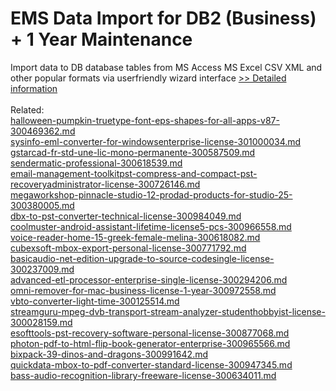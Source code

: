 # EMS Data Import for DB2 (Business) + 1 Year Maintenance
Import data to DB database tables from MS Access MS Excel CSV XML and other popular formats via userfriendly wizard interface
[>> Detailed information](https://secure.shareit.com/shareit/product.html?productid=300068076&affiliateid=200057808)<br/><br/>Related:
<br />[halloween-pumpkin-truetype-font-eps-shapes-for-all-apps-v87-300469362.md](https://github.com/downloadplanet/downloadplanet/blob/main/halloween-pumpkin-truetype-font-eps-shapes-for-all-apps-v87-300469362.md)<br />[sysinfo-eml-converter-for-windowsenterprise-license-301000034.md](https://github.com/downloadplanet/downloadplanet/blob/main/sysinfo-eml-converter-for-windowsenterprise-license-301000034.md)<br />[gstarcad-fr-std-une-lic-mono-permanente-300587509.md](https://github.com/downloadplanet/downloadplanet/blob/main/gstarcad-fr-std-une-lic-mono-permanente-300587509.md)<br />[sendermatic-professional-300618539.md](https://github.com/downloadplanet/downloadplanet/blob/main/sendermatic-professional-300618539.md)<br />[email-management-toolkitpst-compress-and-compact-pst-recoveryadministrator-license-300726146.md](https://github.com/downloadplanet/downloadplanet/blob/main/email-management-toolkitpst-compress-and-compact-pst-recoveryadministrator-license-300726146.md)<br />[megaworkshop-pinnacle-studio-12-prodad-products-for-studio-25-300380005.md](https://github.com/downloadplanet/downloadplanet/blob/main/megaworkshop-pinnacle-studio-12-prodad-products-for-studio-25-300380005.md)<br />[dbx-to-pst-converter-technical-license-300984049.md](https://github.com/downloadplanet/downloadplanet/blob/main/dbx-to-pst-converter-technical-license-300984049.md)<br />[coolmuster-android-assistant-lifetime-license5-pcs-300966558.md](https://github.com/downloadplanet/downloadplanet/blob/main/coolmuster-android-assistant-lifetime-license5-pcs-300966558.md)<br />[voice-reader-home-15-greek-female-melina-300618082.md](https://github.com/downloadplanet/downloadplanet/blob/main/voice-reader-home-15-greek-female-melina-300618082.md)<br />[cubexsoft-mbox-export-personal-license-300771792.md](https://github.com/downloadplanet/downloadplanet/blob/main/cubexsoft-mbox-export-personal-license-300771792.md)<br />[basicaudio-net-edition-upgrade-to-source-codesingle-license-300237009.md](https://github.com/downloadplanet/downloadplanet/blob/main/basicaudio-net-edition-upgrade-to-source-codesingle-license-300237009.md)<br />[advanced-etl-processor-enterprise-single-license-300294206.md](https://github.com/downloadplanet/downloadplanet/blob/main/advanced-etl-processor-enterprise-single-license-300294206.md)<br />[omni-remover-for-mac-business-license-1-year-300972558.md](https://github.com/downloadplanet/downloadplanet/blob/main/omni-remover-for-mac-business-license-1-year-300972558.md)<br />[vbto-converter-light-time-300125514.md](https://github.com/downloadplanet/downloadplanet/blob/main/vbto-converter-light-time-300125514.md)<br />[streamguru-mpeg-dvb-transport-stream-analyzer-studenthobbyist-license-300028159.md](https://github.com/downloadplanet/downloadplanet/blob/main/streamguru-mpeg-dvb-transport-stream-analyzer-studenthobbyist-license-300028159.md)<br />[esofttools-pst-recovery-software-personal-license-300877068.md](https://github.com/downloadplanet/downloadplanet/blob/main/esofttools-pst-recovery-software-personal-license-300877068.md)<br />[photon-pdf-to-html-flip-book-generator-enterprise-300965566.md](https://github.com/downloadplanet/downloadplanet/blob/main/photon-pdf-to-html-flip-book-generator-enterprise-300965566.md)<br />[bixpack-39-dinos-and-dragons-300991642.md](https://github.com/downloadplanet/downloadplanet/blob/main/bixpack-39-dinos-and-dragons-300991642.md)<br />[quickdata-mbox-to-pdf-converter-standard-license-300947345.md](https://github.com/downloadplanet/downloadplanet/blob/main/quickdata-mbox-to-pdf-converter-standard-license-300947345.md)<br />[bass-audio-recognition-library-freeware-license-300634011.md](https://github.com/downloadplanet/downloadplanet/blob/main/bass-audio-recognition-library-freeware-license-300634011.md)